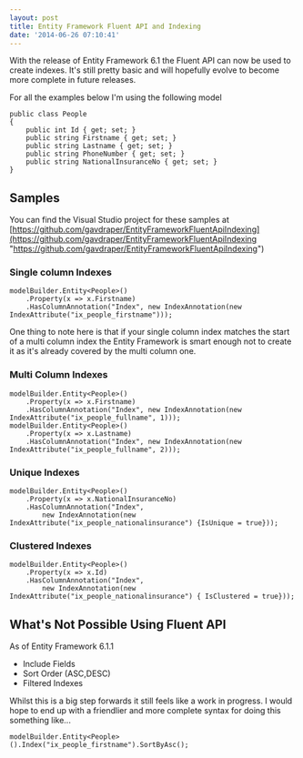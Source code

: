 ```yaml
---
layout: post
title: Entity Framework Fluent API and Indexing
date: '2014-06-26 07:10:41'
---
```


With the release of Entity Framework 6.1 the Fluent API can now be used to create indexes. It's still pretty basic and will hopefully evolve to become more complete in future releases. 

For all the examples below I'm using the following model

```language-csharp
public class People
{
    public int Id { get; set; }
    public string Firstname { get; set; }
    public string Lastname { get; set; }
    public string PhoneNumber { get; set; }
    public string NationalInsuranceNo { get; set; }
}
```

## Samples ##

You can find the Visual Studio project for these samples at [https://github.com/gavdraper/EntityFrameworkFluentApiIndexing](https://github.com/gavdraper/EntityFrameworkFluentApiIndexing "https://github.com/gavdraper/EntityFrameworkFluentApiIndexing")

### Single column Indexes ###
```language-csharp
modelBuilder.Entity<People>()
    .Property(x => x.Firstname)
    .HasColumnAnnotation("Index", new IndexAnnotation(new IndexAttribute("ix_people_firstname")));
```

One thing to note here is that if your single column index matches the start of a multi column index the Entity Framework is smart enough not to create it as it's already covered by the multi column one.

### Multi Column Indexes ###
```language-csharp
modelBuilder.Entity<People>()
    .Property(x => x.Firstname)
    .HasColumnAnnotation("Index", new IndexAnnotation(new IndexAttribute("ix_people_fullname", 1)));
modelBuilder.Entity<People>()
    .Property(x => x.Lastname)
    .HasColumnAnnotation("Index", new IndexAnnotation(new IndexAttribute("ix_people_fullname", 2)));
```
 


### Unique Indexes ###
```language-csharp
modelBuilder.Entity<People>()
    .Property(x => x.NationalInsuranceNo)
    .HasColumnAnnotation("Index",
        new IndexAnnotation(new IndexAttribute("ix_people_nationalinsurance") {IsUnique = true}));
```
 


### Clustered Indexes
```language-csharp
modelBuilder.Entity<People>()
    .Property(x => x.Id)
    .HasColumnAnnotation("Index",
        new IndexAnnotation(new IndexAttribute("ix_people_nationalinsurance") { IsClustered = true}));
```
 


## What's Not Possible Using Fluent API
As of Entity Framework 6.1.1

-  Include Fields
-  Sort Order (ASC,DESC)
-  Filtered Indexes

Whilst this is a big step forwards it still feels like a work in progress. I would hope to end up with a friendlier and more complete syntax for doing this something like...

```language-csharp
modelBuilder.Entity<People>().Index("ix_people_firstname").SortByAsc();
```